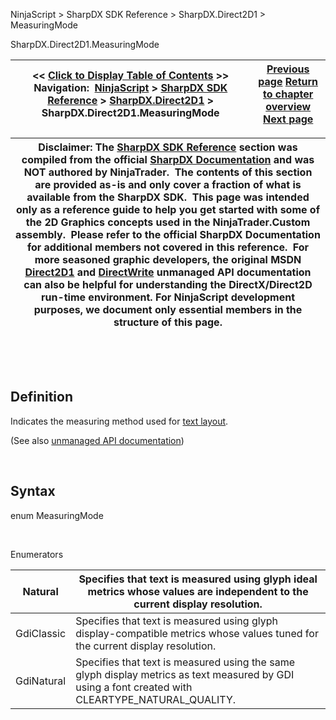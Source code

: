 ﻿


NinjaScript \> SharpDX SDK Reference \> SharpDX.Direct2D1 \> MeasuringMode






















SharpDX.Direct2D1\.MeasuringMode







| \<\< [Click to Display Table of Contents](sharpdx_direct2d1_measuringmode.md) \>\> **Navigation:**     [NinjaScript](ninjascript-1.md) \> [SharpDX SDK Reference](sharpdx_sdk_reference-1.md) \> [SharpDX.Direct2D1](sharpdx_direct2d1-1.md) \> SharpDX.Direct2D1\.MeasuringMode | [Previous page](sharpdx_direct2d1_lineargradientbrushproperties-1.md) [Return to chapter overview](sharpdx_direct2d1-1.md) [Next page](sharpdx_direct2d1_pathgeometry-1.md) |
| --- | --- |













| Disclaimer: The [SharpDX SDK Reference](sharpdx_sdk_reference-1.md) section was compiled from the official [SharpDX Documentation](http://sharpdx.org/) and was NOT authored by NinjaTrader.  The contents of this section are provided as\-is and only cover a fraction of what is available from the SharpDX SDK.  This page was intended only as a reference guide to help you get started with some of the 2D Graphics concepts used in the NinjaTrader.Custom assembly.  Please refer to the official SharpDX Documentation for additional members not covered in this reference.  For more seasoned graphic developers, the original MSDN [Direct2D1](https://msdn.microsoft.com/en-us/library/windows/desktop/dd370990.aspx) and [DirectWrite](https://msdn.microsoft.com/en-us/library/windows/desktop/dd368038.aspx) unmanaged API documentation can also be helpful for understanding the DirectX/Direct2D run\-time environment. For NinjaScript development purposes, we document only essential members in the structure of this page. |
| --- |



 


 


## Definition


Indicates the measuring method used for [text layout](sharpdx_directwrite_textlayout-1.md).


(See also [unmanaged API documentation](http://msdn.microsoft.com/en-us/library/dd368133.aspx))


 


## Syntax


enum MeasuringMode


   

Enumerators




| Natural | Specifies that text is measured using glyph ideal metrics whose values are independent to the current display resolution. |
| --- | --- |
| GdiClassic | Specifies that text is measured using glyph display\-compatible metrics whose values tuned for the current display resolution. |
| GdiNatural | Specifies that text is measured using the same glyph display metrics as text measured by GDI using a font created with CLEARTYPE\_NATURAL\_QUALITY. |









